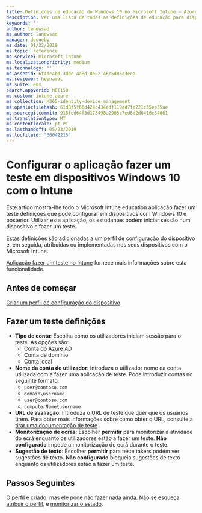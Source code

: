 ```yaml
---
title: Definições de educação do Windows 10 no Microsoft Intune – Azure | Documentos da Microsoft
description: Ver uma lista de todas as definições de educação para dispositivos Windows 10. Utilize estas definições no perfil de configuração de dispositivo com a fazer uma aplicação de teste, escolha como os utilizadores ou os estudantes iniciam sessão no monitor de tela durante o teste e mais no Intune.
keywords: ''
author: lenewsad
ms.author: lanewsad
manager: dougeby
ms.date: 01/22/2019
ms.topic: reference
ms.service: microsoft-intune
ms.localizationpriority: medium
ms.technology: ''
ms.assetid: 6f4de4bd-3dde-4a8d-8e22-46c5d06c3eea
ms.reviewer: heenamac
ms.suite: ems
search.appverid: MET150
ms.custom: intune-azure
ms.collection: M365-identity-device-management
ms.openlocfilehash: 61d8f5f66d424c434edf119ad7fe221c35ee35ae
ms.sourcegitcommit: 916fed64f3d173498a2905c7ed8d2d6416e34061
ms.translationtype: MT
ms.contentlocale: pt-PT
ms.lasthandoff: 05/23/2019
ms.locfileid: "66042215"
---
```

# <a name="configure-the-take-a-test-app-on-windows-10-devices-using-intune"></a>Configurar o aplicação fazer um teste em dispositivos Windows 10 com o Intune

Este artigo mostra-lhe todo o Microsoft Intune education aplicação fazer um teste definições que pode configurar em dispositivos com Windows 10 e posterior. Utilizar esta aplicação, os estudantes podem iniciar sessão num dispositivo e fazer um teste.

Estas definições são adicionadas a um perfil de configuração do dispositivo e, em seguida, atribuídas ou implementadas nos seus dispositivos com o Microsoft Intune.

[Aplicação fazer um teste no Intune](education-settings-configure.md) fornece mais informações sobre esta funcionalidade.

## <a name="before-you-begin"></a>Antes de começar

[Criar um perfil de configuração do dispositivo](education-settings-configure.md#create-a-device-profile).

## <a name="take-a-test-settings"></a>Fazer um teste definições

- **Tipo de conta**: Escolha como os utilizadores iniciam sessão para o teste. As opções são:
  - Conta do Azure AD
  - Conta de domínio
  - Conta local
- **Nome da conta de utilizador**: Introduza o utilizador nome da conta utilizada com a fazer uma aplicação de teste. Pode introduzir contas no seguinte formato:
  - `user@contoso.com`
  - `domain\username`
  - `user@contoso.com`
  - `computerName\username`
- **URL de avaliação**: Introduza o URL de teste que quer que os usuários tirem. Para obter mais informações sobre como obter o URL, consulte a [tirar uma documentação de teste](https://docs.microsoft.com/education/windows/take-tests-in-windows-10).
- **Monitorização de ecrãs**: Escolher **permitir** para monitorizar a atividade do ecrã enquanto os utilizadores estão a fazer um teste. **Não configurado** impede a monitorização do ecrã durante o teste.
- **Sugestão de texto**: Escolher **permitir** para teste takers podem ver sugestões de texto. **Não configurado** bloqueia sugestões de texto enquanto os utilizadores estão a fazer um teste.

## <a name="next-steps"></a>Passos Seguintes

O perfil é criado, mas ele pode não fazer nada ainda. Não se esqueça [atribuir o perfil](device-profile-assign.md), e [monitorizar o estado](device-profile-monitor.md).

